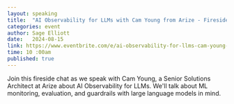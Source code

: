 ```yaml
---
layout: speaking
title:  "AI Observability for LLMs with Cam Young from Arize - Fireside Chat"
categories: event
author: Sage Elliott
date:   2024-08-15
link: https://www.eventbrite.com/e/ai-observability-for-llms-cam-young-arize-tickets-962371778897
time: 10 :00am
published: true
---
```

Join this fireside chat as we speak with Cam Young, a Senior Solutions Architect at Arize about AI Observability for LLMs. We'll talk about ML monitoring, evaluation, and guardrails with large language models in mind.